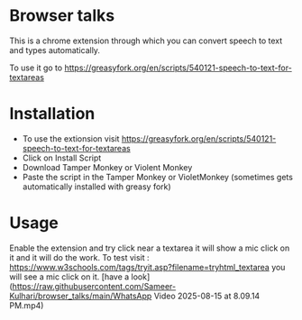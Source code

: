 #                             Browser talks
This is a chrome extension through  which you can convert speech to text and types automatically.

To use it go to https://greasyfork.org/en/scripts/540121-speech-to-text-for-textareas

# Installation
- To use the extionsion visit https://greasyfork.org/en/scripts/540121-speech-to-text-for-textareas
- Click on Install Script 
- Download Tamper Monkey or Violent Monkey
- Paste the script in the Tamper Monkey or VioletMonkey (sometimes gets automatically installed with greasy fork)
# Usage 
Enable the extension and try click near a textarea it will show a mic click on it and it will do the work.
To test visit : https://www.w3schools.com/tags/tryit.asp?filename=tryhtml_textarea
you will see a mic click on it.
[have a look](https://raw.githubusercontent.com/Sameer-Kulhari/browser_talks/main/WhatsApp Video 2025-08-15 at 8.09.14 PM.mp4)
